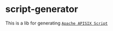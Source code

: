 # script-generator

This is a lib for generating [`Apache APISIX Script`](https://github.com/apache/apisix/blob/master/doc/architecture-design.md#script)